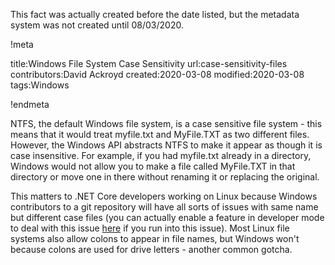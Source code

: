 This fact was actually created before the date listed, but the metadata system was not created until 08/03/2020.

!meta

title:Windows File System Case Sensitivity
url:case-sensitivity-files
contributors:David Ackroyd
created:2020-03-08
modified:2020-03-08
tags:Windows

!endmeta

NTFS, the default Windows file system, is a case sensitive file system - this means that it would treat myfile.txt and MyFile.TXT as two different files. However, the Windows API abstracts NTFS to make it appear as though it is case insensitive. For example, if you had myfile.txt already in a directory, Windows would not allow you to make a file called MyFile.TXT in that directory or move one in there without renaming it or replacing the original.

This matters to .NET Core developers working on Linux because Windows contributors to a git repository will have all sorts of issues with same name but different case files (you can actually enable a feature in developer mode to deal with this issue [here](https://www.howtogeek.com/354220/how-to-enable-case-sensitive-folders-on-windows-10/) if you run into this issue). Most Linux file systems also allow colons to appear in file names, but Windows won't because colons are used for drive letters - another common gotcha.
